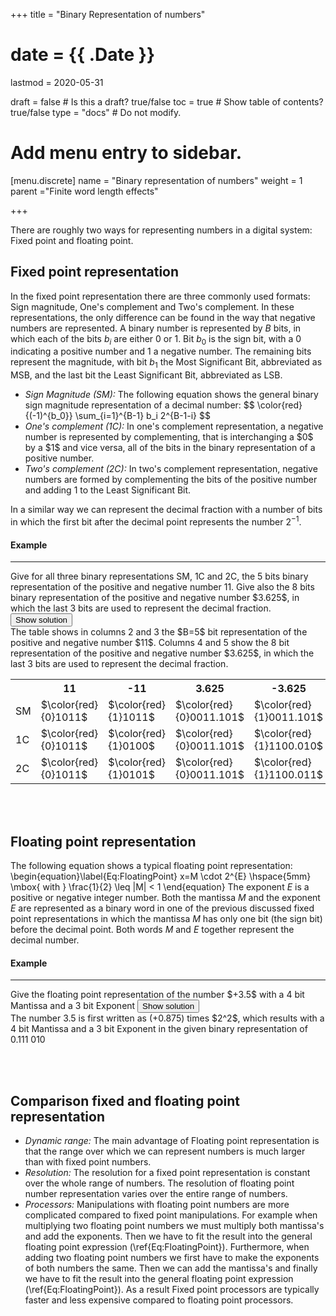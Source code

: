 +++
title = "Binary Representation of numbers"

# date = {{ .Date }}
lastmod = 2020-05-31

draft = false  # Is this a draft? true/false
toc = true  # Show table of contents? true/false
type = "docs"  # Do not modify.

# Add menu entry to sidebar.
[menu.discrete]
  name = "Binary representation of numbers"
  weight = 1
  parent ="Finite word length effects"

+++

There are roughly two ways for representing numbers in a digital system: Fixed point and floating point.

## Fixed point representation
In the fixed point representation there are three commonly used formats: Sign magnitude, One's complement and Two's complement. In these representations, the only difference can be found in the way that negative numbers are represented.  A binary number is represented by $B$ bits, in which each of the bits $b_i$ are either 0 or 1.  Bit $b_0$ is the sign bit, with a 0 indicating a positive number and 1 a negative number. The remaining bits represent the magnitude, with bit $b_1$ the Most Significant Bit, abbreviated as MSB, and the last bit the Least Significant Bit, abbreviated as LSB.
<ul>
 <li> <i> Sign Magnitude (SM): </i> The following equation shows the general binary sign magnitude representation of a decimal number:
 $$
 \color{red}{(-1)^{b_0}} \sum_{i=1}^{B-1} b_i 2^{B-1-i}
 $$
 </li>
 <li> <i> One's complement (1C): </i> In one's complement representation, a negative number is represented by complementing, that is interchanging a $0$ by a $1$ and vice versa, all of the bits in the binary representation of a positive number. </li>
 <li> <i> Two's complement (2C): </i> In two's complement representation, negative numbers are formed by complementing the bits of the positive number and adding 1 to the Least Significant Bit. </li>
</ul>

In a similar way we can represent the decimal fraction with a number of bits in which the first bit after the decimal point represents the number $2^{-1}$.



<div class="example">
<h4> Example </h4>
<hr>
Give for all three binary representations SM, 1C and 2C, the 5 bits binary representation of the positive and negative number 11. Give also the 8 bits binary representation of the positive and negative number $3.625$, in which the last 3 bits are used to represent the decimal fraction.
<button class="collapsible">Show solution</button>
<div class="content">
The table shows in columns 2 and 3 the $B=5$ bit representation of the positive and negative number $11$. Columns 4 and 5 show the 8 bit representation of the positive and negative number $3.625$, in which the last 3 bits are used to represent the decimal fraction.
<table style="width:100%">
  <tr>
    <th></th>
    <th>11</th>
    <th>-11</th>
    <th>3.625</th>
    <th>-3.625</th>
  </tr>
  <tr>
    <td>SM</td>
    <td>$\color{red}{0}1011$</td>
    <td>$\color{red}{1}1011$</td>
    <td>$\color{red}{0}0011.101$</td>
    <td>$\color{red}{1}0011.101$</td>
  </tr>
  <tr>
    <td>1C</td>
    <td>$\color{red}{0}1011$</td>
    <td>$\color{red}{1}0100$</td>
    <td>$\color{red}{0}0011.101$</td>
    <td>$\color{red}{1}1100.010$</td>
  </tr>
  <tr>
    <td>2C</td>
    <td>$\color{red}{0}1011$</td>
    <td>$\color{red}{1}0101$</td>
    <td>$\color{red}{0}0011.101$</td>
    <td>$\color{red}{1}1100.011$</td>
  </tr>
</table>
</div>
</div>





<br></br>
## Floating point representation
The following equation shows a typical floating point representation:
\begin{equation}\label{Eq:FloatingPoint}
x=M \cdot 2^{E} \hspace{5mm} \mbox{ with } \frac{1}{2} \leq |M| < 1
\end{equation}
The exponent $E$ is a positive or negative integer number. Both the mantissa $M$ and the exponent $E$ are represented as a binary word in one of the previous discussed fixed point representations in which the mantissa $M$ has only one bit (the sign bit) before the decimal point. Both words $M$ and $E$ together represent the decimal number.

<div class="example">
<h4> Example </h4>
<hr>
Give the floating point representation of the number $+3.5$ with  a 4 bit Mantissa and a 3 bit Exponent
<button class="collapsible">Show solution</button>
<div class="content">
The number 3.5 is first written as (+0.875) times $2^2$, which results with a 4 bit Mantissa and a 3 bit Exponent in the given binary representation of 0.111 010
</div>
</div>

<br></br>
## Comparison fixed and floating point representation
<ul>
  <li> <i> Dynamic range: </i> The main advantage of Floating point representation is that the range over which we can represent numbers is much larger than with fixed point numbers. </li>
  <li> <i> Resolution: </i> The resolution for a fixed point representation is constant over the whole range of numbers. The resolution of floating point number representation varies over the entire range of numbers. </li>
  <li> <i> Processors: </i> Manipulations with floating point numbers are more complicated compared to fixed point manipulations. For example when multiplying two floating point numbers we must multiply both mantissa's and add the exponents. Then we have to fit the result into the general floating point expression (\ref{Eq:FloatingPoint}). Furthermore, when adding two floating point numbers we first have to make the exponents of both numbers the same. Then we can add the mantissa's and finally we have to fit the result into the general floating point expression (\ref{Eq:FloatingPoint}). As a result Fixed point processors are typically faster and less expensive compared to floating point processors. </li>
</ul>
